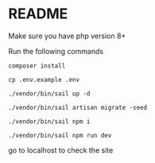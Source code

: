 # README

Make sure you have php version 8+

Run the following commands

`composer install`

`cp .env.example .env`

`./vendor/bin/sail up -d`

`./vendor/bin/sail artisan migrate -seed`

`./vendor/bin/sail npm i`

`./vendor/bin/sail npm run dev`

go to localhost to check the site


